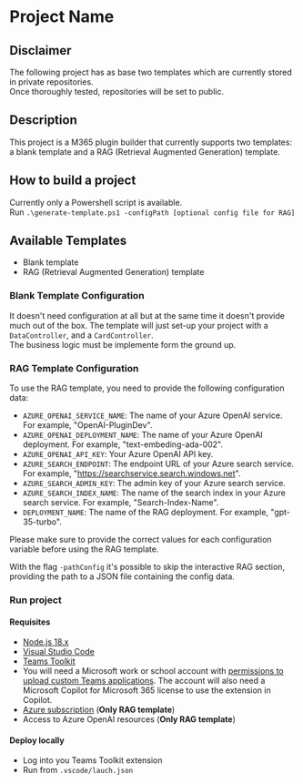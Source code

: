# Project Name

## Disclaimer
The following project has as base two templates which are currently stored in private repositories. <br>
Once thoroughly tested, repositories will be set to public.

## Description
This project is a M365 plugin builder that currently supports two templates: a blank template and a RAG (Retrieval Augmented Generation) template. 

## How to build a project
Currently only a Powershell script is available.<br>
Run
`.\generate-template.ps1 -configPath [optional config file for RAG]`

## Available Templates
- Blank template
- RAG (Retrieval Augmented Generation) template

### Blank Template Configuration
It doesn't need configuration at all but at the same time it doesn't provide much out of the box. The template will just set-up your project with a `DataController`, and a `CardController`. <br>
The business logic must be implemente form the ground up.

### RAG Template Configuration
To use the RAG template, you need to provide the following configuration data:
- `AZURE_OPENAI_SERVICE_NAME`: The name of your Azure OpenAI service. For example, "OpenAI-PluginDev".
- `AZURE_OPENAI_DEPLOYMENT_NAME`: The name of your Azure OpenAI deployment. For example, "text-embeding-ada-002".
- `AZURE_OPENAI_API_KEY`: Your Azure OpenAI API key.
- `AZURE_SEARCH_ENDPOINT`: The endpoint URL of your Azure search service. For example, "https://searchservice.search.windows.net".
- `AZURE_SEARCH_ADMIN_KEY`: The admin key of your Azure search service.
- `AZURE_SEARCH_INDEX_NAME`: The name of the search index in your Azure search service. For example, "Search-Index-Name".
- `DEPLOYMENT_NAME`: The name of the RAG deployment. For example, "gpt-35-turbo".

Please make sure to provide the correct values for each configuration variable before using the RAG template.

With the flag `-pathConfig` it's possible to skip the interactive RAG section, providing the path to a JSON file containing the config data.


### Run project
#### Requisites
- [Node.js 18.x](https://nodejs.org/download/release/v18.18.2/)
- [Visual Studio Code](https://code.visualstudio.com/)
- [Teams Toolkit](https://marketplace.visualstudio.com/items?itemName=TeamsDevApp.ms-teams-vscode-extension)
- You will need a Microsoft work or school account with [permissions to upload custom Teams applications](https://learn.microsoft.com/microsoftteams/platform/concepts/build-and-test/prepare-your-o365-tenant#enable-custom-teams-apps-and-turn-on-custom-app-uploading). The account will also need a Microsoft Copilot for Microsoft 365 license to use the extension in Copilot.
- [Azure subscription](https://portal.azure.com) (**Only RAG template**)
- Access to Azure OpenAI resources (**Only RAG template**)

#### Deploy locally
- Log into you Teams Toolkit extension
- Run from `.vscode/lauch.json`